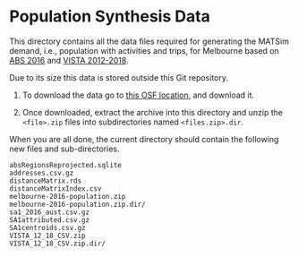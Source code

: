 # Population Synthesis Data

This directory contains all the data files required for generating the MATSim demand, i.e., population with activities and trips, for Melbourne based on [ABS 2016](https://www.abs.gov.au/websitedbs/censushome.nsf/home/2016) and [VISTA 2012-2018](https://transport.vic.gov.au/about/data-and-research/vista).

Due to its size this data is stored outside this Git repository.

1. To download the data go to [this OSF location](https://osf.io/j56ux/files/osfstorage/6602001e9dc8ef001c89871d),  and download it.

1. Once downloaded, extract the archive into this directory and unzip the `<file>.zip` files into subdirectories named `<files.zip>.dir`. 

When you are all done, the current directory should contain the following new files and sub-directories.
```
absRegionsReprojected.sqlite
addresses.csv.gz
distanceMatrix.rds
distanceMatrixIndex.csv
melbourne-2016-population.zip
melbourne-2016-population.zip.dir/
sa1_2016_aust.csv.gz
SA1attributed.csv.gz
SA1centroids.csv.gz
VISTA_12_18_CSV.zip
VISTA_12_18_CSV.zip.dir/
```
